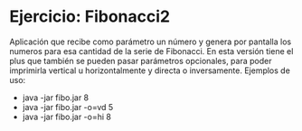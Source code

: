 Ejercicio: Fibonacci2
=====================

Aplicación que recibe como parámetro un número y genera por pantalla los numeros para esa cantidad de la serie de Fibonacci. En esta versión tiene el plus que también se pueden pasar parámetros opcionales, para poder imprimirla vertical u horizontalmente y directa o inversamente.
Ejemplos de uso:
* java -jar fibo.jar 8
* java -jar fibo.jar -o=vd 5
* java -jar fibo.jar -o=hi 8
